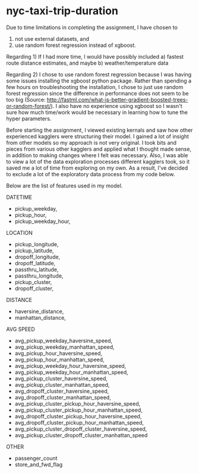 # nyc-taxi-trip-duration

Due to time limitations in completing the assignment, I have chosen to
1) not use external datasets, and
2) use random forest regression instead of xgboost.

Regarding 1)
If I had more time, I would have possibly included a) fastest route distance estimates, and maybe b) weather/temperature data

Regarding 2)
I chose to use random forest regression because I was having some issues installing the xgboost python package. Rather than spending a few hours on troubleshooting the installation, I chose to just use random forest regression since the difference in performance does not seem to be too big (Source: http://fastml.com/what-is-better-gradient-boosted-trees-or-random-forest/). I also have no experience using xgboost so I wasn't sure how much time/work would be necessary in learning how to tune the hyper parameters.


Before starting the assignment, I viewed existing kernals and saw how other experienced kagglers were structuring their model. I gained a lot of insight from other models so my approach is not very original. I took bits and pieces from various other kagglers and applied what I thought made sense, in addition to making changes where I felt was necessary. Also, I was able to view a lot of the data exploration processes different kagglers took, so it saved me a lot of time from exploring on my own. As a result, I've decided to exclude a lot of the exploratory data process from my code below.


Below are the list of features used in my model.

DATETIME
- pickup_weekday,
- pickup_hour,
- pickup_weekday_hour,

LOCATION
- pickup_longitude,
- pickup_latitude,
- dropoff_longitude,
- dropoff_latitude,
- passthru_latitude,
- passthru_longitude,
- pickup_cluster,
- dropoff_cluster,

DISTANCE
- haversine_distance,
- manhattan_distance,

AVG SPEED
- avg_pickup_weekday_haversine_speed,
- avg_pickup_weekday_manhattan_speed,
- avg_pickup_hour_haversine_speed,
- avg_pickup_hour_manhattan_speed,
- avg_pickup_weekday_hour_haversine_speed,
- avg_pickup_weekday_hour_manhattan_speed,
- avg_pickup_cluster_haversine_speed,
- avg_pickup_cluster_manhattan_speed,
- avg_dropoff_cluster_haversine_speed,
- avg_dropoff_cluster_manhattan_speed,
- avg_pickup_cluster_pickup_hour_haversine_speed,
- avg_pickup_cluster_pickup_hour_manhattan_speed,
- avg_dropoff_cluster_pickup_hour_haversine_speed,
- avg_dropoff_cluster_pickup_hour_manhattan_speed,
- avg_pickup_cluster_dropoff_cluster_haversine_speed,
- avg_pickup_cluster_dropoff_cluster_manhattan_speed

OTHER
- passenger_count
- store_and_fwd_flag
